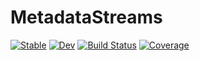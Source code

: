 # MetadataStreams

[![Stable](https://img.shields.io/badge/docs-stable-blue.svg)](https://Tokazama.github.io/MetadataStreams.jl/stable/)
[![Dev](https://img.shields.io/badge/docs-dev-blue.svg)](https://Tokazama.github.io/MetadataStreams.jl/dev/)
[![Build Status](https://github.com/Tokazama/MetadataStreams.jl/actions/workflows/CI.yml/badge.svg?branch=main)](https://github.com/Tokazama/MetadataStreams.jl/actions/workflows/CI.yml?query=branch%3Amain)
[![Coverage](https://codecov.io/gh/Tokazama/MetadataStreams.jl/branch/main/graph/badge.svg)](https://codecov.io/gh/Tokazama/MetadataStreams.jl)
